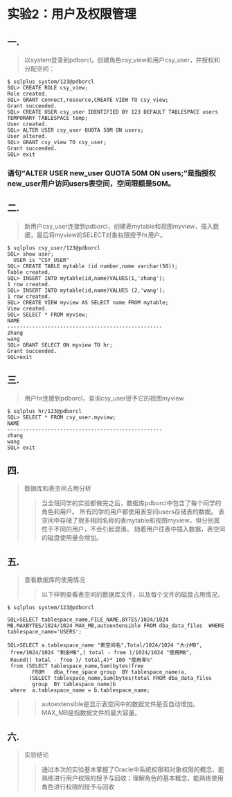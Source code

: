 # 实验2：用户及权限管理
## 一.
> 以system登录到pdborcl，创建角色csy_view和用户csy_user，并授权和分配空间：
```
$ sqlplus system/123@pdborcl
SQL> CREATE ROLE csy_view;
Role created.
SQL> GRANT connect,resource,CREATE VIEW TO csy_view;
Grant succeeded.
SQL> CREATE USER csy_user IDENTIFIED BY 123 DEFAULT TABLESPACE users TEMPORARY TABLESPACE temp;
User created.
SQL> ALTER USER csy_user QUOTA 50M ON users;
User altered.
SQL> GRANT csy_view TO csy_user;
Grant succeeded.
SQL> exit
```
### 语句“ALTER USER new_user QUOTA 50M ON users;”是指授权new_user用户访问users表空间，空间限额是50M。

## 二.
> 新用户csy_user连接到pdborcl，创建表mytable和视图myview，插入数据，最后将myview的SELECT对象权限授予hr用户。
```
$ sqlplus csy_user/123@pdborcl
SQL> show user;
  USER is "CSY_USER"
SQL> CREATE TABLE mytable (id number,name varchar(50));
Table created.
SQL> INSERT INTO mytable(id,name)VALUES(1,'zhang');
1 row created.
SQL> INSERT INTO mytable(id,name)VALUES (2,'wang');
1 row created.
SQL> CREATE VIEW myview AS SELECT name FROM mytable;
View created.
SQL> SELECT * FROM myview;
NAME
--------------------------------------------------
zhang
wang
SQL> GRANT SELECT ON myview TO hr;
Grant succeeded.
SQL>exit
```
## 三.
> 用户hr连接到pdborcl，查询csy_user授予它的视图myview
```
$ sqlplus hr/123@pdborcl
SQL> SELECT * FROM csy_user.myview;
NAME
--------------------------------------------------
zhang
wang
SQL> exit
```
## 四.
> 数据库和表空间占用分析
>> 当全班同学的实验都做完之后，数据库pdborcl中包含了每个同学的角色和用户。 所有同学的用户都使用表空间users存储表的数据。 表空间中存储了很多相同名称的表mytable和视图myview，但分别属性于不同的用户，不会引起混淆。 随着用户往表中插入数据，表空间的磁盘使用量会增加。

## 五.
> 查看数据库的使用情况
>> 以下样例查看表空间的数据库文件，以及每个文件的磁盘占用情况。

```
$ sqlplus system/123@pdborcl

SQL>SELECT tablespace_name,FILE_NAME,BYTES/1024/1024 MB,MAXBYTES/1024/1024 MAX_MB,autoextensible FROM dba_data_files  WHERE  tablespace_name='USERS';

SQL>SELECT a.tablespace_name "表空间名",Total/1024/1024 "大小MB",
 free/1024/1024 "剩余MB",( total - free )/1024/1024 "使用MB",
 Round(( total - free )/ total,4)* 100 "使用率%"
 from (SELECT tablespace_name,Sum(bytes)free
        FROM   dba_free_space group  BY tablespace_name)a,
       (SELECT tablespace_name,Sum(bytes)total FROM dba_data_files
        group  BY tablespace_name)b
 where  a.tablespace_name = b.tablespace_name;
 ```
>> autoextensible是显示表空间中的数据文件是否自动增加。
>> MAX_MB是指数据文件的最大容量。
## 六.
> 实验结论
>> 通过本次的实验基本掌握了Oracle中系统权限和对象权限的概念，能熟练进行用户权限的授予与回收；理解角色的基本概念，能熟练使用角色进行权限的授予与回收
